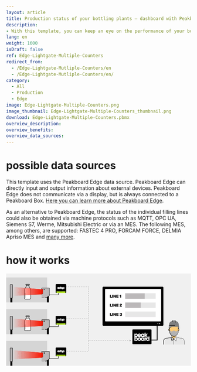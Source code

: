 ```yaml
---
layout: article
title: Production status of your bottling plants – dashboard with Peakboard Edge
description: 
- With this template, you can keep an eye on the performance of your bottling lines at all times and easily track the progress of your production. In addition, you can integrate further relevant data, e.g. from ERP systems, and help your employees to have an overview of the current production in real time. All you need is Peakboard Edge in combination with Peakboard Enterprise and a standard light barrier with a relay output. This template also lets you visualize the resulting data and communicate it immediately as a practical target-performance comparison. Download it now!
lang: en
weight: 1600
isDraft: false
ref: Edge-Lightgate-Multiple-Counters
redirect_from:
  - /Edge-Lightgate-Mutliple-Counters/en
  - /Edge-Lightgate-Mutliple-Counters/en/
category:
  - All
  - Production
  - Edge
image: Edge-Lightgate-Multiple-Counters.png
image_thumbnail: Edge-Lightgate-Multiple-Counters_thumbnail.png
download: Edge-Lightgate-Multiple-Counters.pbmx
overview_description:
overview_benefits:
overview_data_sources:
---
```

# possible data sources

This template uses the Peakboard Edge data source. Peakboard Edge can directly input and output information about external devices. Peakboard Edge does not communicate via a display, but is always connected to a Peakboard Box. [Here you can learn more about Peakboard Edge](https://peakboard.com/produkt/peakboard-edge/).

As an alternative to Peakboard Edge, the status of the individual filling lines could also be obtained via machine protocols such as MQTT, OPC UA, Siemens S7, Werme, Mitsubishi Electric or via an MES. The following MES, among others, are supported: FASTEC 4 PRO, FORCAM FORCE, DELMIA Apriso MES and [many more](https://peakboard.com/en/interfaces/).


# how it works

![image_live](img/peakboard-edge-production-light-barrier.gif)
